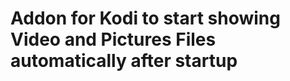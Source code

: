 Addon for Kodi to start showing Video and Pictures Files automatically after startup
====================================================================================
